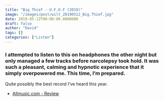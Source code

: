 ```yaml
---
title: "Big Thief - U.F.O.F (2019)"
image: "/images/post/wilt_20190512_Big.Thief.jpg"
date: 2019-05-12T00:00:00.0000000
draft: false
author: "David"
tags: []
categories: ["Listen"]
---
```

### I attempted to listen to this on headphones the other night but only managed a few tracks before narcolepsy took hold. It was such a pleasant, calming and hypnotic experience that it simply overpowered me. This time, I’m prepared.

 Quite possibly the best record I’ve heard this year.

-  [Allmusic.com - Review](https://www.allmusic.com/album/ufof-mw0003257075)